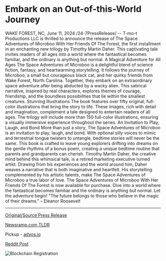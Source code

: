 # Embark on an Out-of-this-World Journey

WAKE FOREST, NC, June 11, 2024 /24-7PressRelease/ -- T-mo-t Productions LLC is thrilled to announce the release of The Space Adventures of Microboo With Her Friends Of The Forest, the first installment in an enchanting new trilogy by Timothy Martin Daher. This captivating tale invites readers of all ages into a world where the fantastical becomes familiar, and the ordinary is anything but normal.  A Magical Adventure for All Ages The Space Adventures of Microboo is a delightful blend of science fiction, fantasy, and heartwarming storytelling. It follows the journey of Microboo, a small but courageous black cat, and her quirky friends from Wake Forest, North Carolina. Together, they embark on an extraordinary space adventure after being abducted by a wacky alien. This satirical narrative, inspired by real characters, explores themes of courage, friendship, and the boundless possibilities that lie within the smallest creatures.  Stunning Illustrations The book features over fifty original, full-color illustrations that bring the story to life. These images, rich with detail and imagination, complement a tale designed to entertain readers of all ages. The trilogy will include more than 150 full-color illustrations, ensuring a visually immersive experience throughout the series.  An Invitation to Play, Laugh, and Bond More than just a story, The Space Adventures of Microboo is an invitation to play, laugh, and bond. With optional silly voices to mimic and terrestrial tongue twisters to untangle, bedtime stories will never be the same. This book is crafted to leave young explorers drifting into dreams on the gentle rhythms of a bonus poem, creating a unique bedtime routine that parents and grandparents can cherish.  Timothy Martin Daher, the creative mind behind this whimsical tale, is a retired marketing executive turned artist. Drawing from his experiences and the world around him, Daher weaves a narrative that is both imaginative and heartfelt. His storytelling complemented by his artistic talents, make The Space Adventures of Microboo a true labor of love.  The Space Adventures of Microboo With Her Friends Of The Forest is now available for purchase.  Dive into a world where the fantastical becomes familiar and the ordinary is anything but normal. Let the adventure begin!  "The future belongs to those who believe in the magic of their dreams." – Eleanor Roosevelt 

---

[Original/Source Press Release](https://www.24-7pressrelease.com/press-release/511611/embark-on-an-out-of-this-world-journey)
                    

[Newsramp.com TLDR](https://newsramp.com/curated-news/new-trilogy-release-the-space-adventures-of-microboo-with-her-friends-of-the-forest/08cf35fa0db568877ca7620e900e91c5) 


Pickup - [advos.io](https://advos.io/en/t-mo-t-productions-llc-unveils-magical-sci-fi-fantasy-book-for-all-ages/20244019)
 



[Reddit Post](https://www.reddit.com/r/BookNews/comments/1dd84ly/new_trilogy_release_the_space_adventures_of/) 



![Blockchain Registration](https://cdn.newsramp.app/24-7PressRelease/qrcode/246/11/bakenLTV.webp)